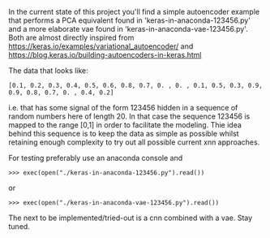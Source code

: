 In the current state of this project you'll find a simple autoencoder
example that performs a PCA equivalent found in
'keras-in-anaconda-123456.py' and a more elaborate vae found in
'keras-in-anaconda-vae-123456.py'. Both are almost directly inspired
from https://keras.io/examples/variational_autoencoder/ and
https://blog.keras.io/building-autoencoders-in-keras.html

The data that looks like:

`[0.1, 0.2, 0.3, 0.4, 0.5, 0.6, 0.8, 0.7, 0. , 0. , 0.1, 0.5, 0.3, 0.9,
0.9, 0.8, 0.7, 0. , 0.4, 0.2]`

i.e. that has some signal of the form 123456 hidden in a sequence of
random numbers here of length 20. In that case the sequence 123456 is
mapped to the range [0,1] in order to facilitate the modeling. Thie
idea behind this sequence is to keep the data as simple as possible
whilst retaining enough complexity to try out all possible current xnn
approaches.

For testing preferably use an anaconda console and

`>>> exec(open("./keras-in-anaconda-123456.py").read())`

or

`>>> exec(open("./keras-in-anaconda-vae-123456.py").read())`


The next to be implemented/tried-out is a cnn combined with a
vae. Stay tuned.

